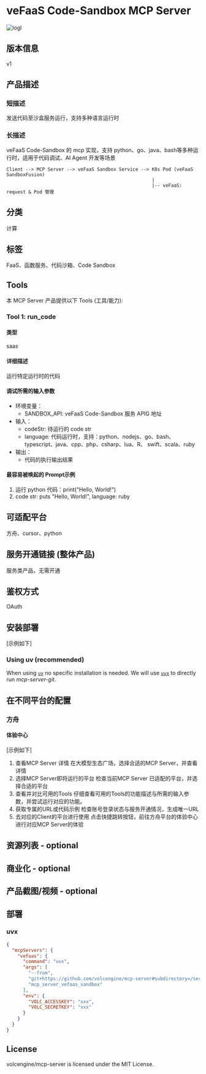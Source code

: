 # veFaaS Code-Sandbox MCP Server

![logl](https://lf3-beecdn.bytetos.com/obj/ies-fe-bee-upload/bee_prod/biz_950/tos_14a9feb1e74b8591ff5f7d5d27509bdf.png)

## 版本信息

v1

## 产品描述

### 短描述

发送代码至沙盒服务运行，支持多种语言运行时

### 长描述

veFaaS Code-Sandbox 的 mcp 实现，支持 python、go、java、bash等多种运行时，适用于代码调试、AI Agent 开发等场景

```
Client --> MCP Server --> veFaaS Sandbox Service --> K8s Pod (veFaaS SandboxFusion)
                                                     |
                                                     |-- veFaaS: request & Pod 管理
```

## 分类

计算

## 标签

FaaS、函数服务、代码沙箱、Code Sandbox

## Tools

本 MCP Server 产品提供以下 Tools (工具/能力):

### Tool 1: run_code

#### 类型

saas

#### 详细描述

运行特定运行时的代码

#### 调试所需的输入参数

- 环境变量：
  - SANDBOX_API: veFaaS Code-Sandbox 服务 APIG 地址
- 输入：
  - codeStr: 待运行的 code str
  - language: 代码运行时，支持：python、nodejs、go、bash、typescript、java、cpp、php、csharp、lua、R、 swift、scala、ruby
- 输出：
  - 代码的执行输出结果

#### 最容易被唤起的 Prompt示例

1. 运行 python 代码：print("Hello, World!")
2. code str: puts "Hello, World!", language: ruby

## 可适配平台

方舟、cursor、python

## 服务开通链接 (整体产品)

服务类产品，无需开通

## 鉴权方式

OAuth

## 安装部署

[示例如下]

### Using uv (recommended)

When using [`uv`](https://docs.astral.sh/uv/) no specific installation is needed. We will
use [`uvx`](https://docs.astral.sh/uv/guides/tools/) to directly run *mcp-server-git*.

## 在不同平台的配置

### 方舟

#### 体验中心

[示例如下]

1. 查看MCP Server 详情
   在大模型生态广场，选择合适的MCP Server，并查看详情
2. 选择MCP Server即将运行的平台
   检查当前MCP Server 已适配的平台，并选择合适的平台
3. 查看并对比可用的Tools
   仔细查看可用的Tools的功能描述与所需的输入参数，并尝试运行对应的功能。
4. 获取专属的URL或代码示例
   检查账号登录状态与服务开通情况，生成唯一URL
5. 去对应的Client的平台进行使用
   点击快捷跳转按钮，前往方舟平台的体验中心进行对应MCP Server的体验

## 资源列表 - optional

## 商业化 - optional

## 产品截图/视频 - optional

## 部署

### uvx

```json
{
  "mcpServers": {
    "vefaas": {
      "command": "uvx",
      "args": [
        "--from",
        "git+https://github.com/volcengine/mcp-server#subdirectory=/server/mcp_server_vefaas_sandbox",
        "mcp_server_vefaas_sandbox"
      ],
      "env": {
        "VOLC_ACCESSKEY": "xxx",
        "VOLC_SECRETKEY": "xxx"
      }
    }
  }
}
```

## License

volcengine/mcp-server is licensed under the MIT License.
